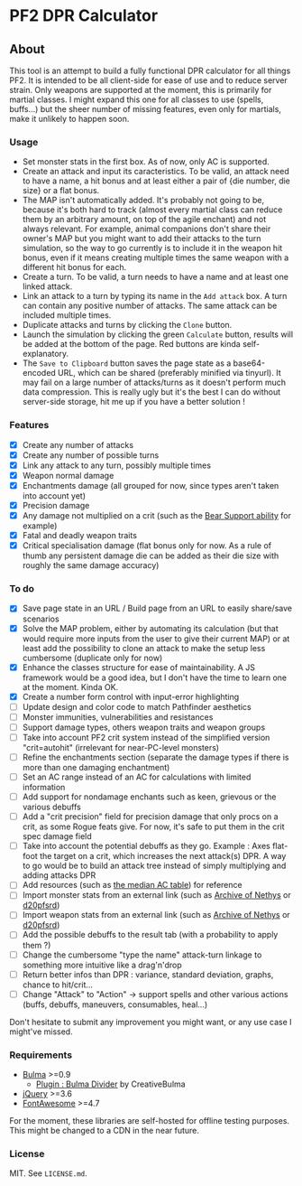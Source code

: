# PF2 DPR Calculator

## About
This tool is an attempt to build a fully functional DPR calculator for all things PF2.
It is intended to be all client-side for ease of use and to reduce server strain.
Only weapons are supported at the moment, this is primarily for martial classes.
I might expand this one for all classes to use (spells, buffs...) but the sheer number of missing features, even only for martials, make it unlikely to happen soon.

### Usage
* Set monster stats in the first box. As of now, only AC is supported.
* Create an attack and input its caracteristics. To be valid, an attack need to have a name, a hit bonus and at least either a pair of {die number, die size} or a flat bonus.
* The MAP isn't automatically added. It's probably not going to be, because it's both hard to track (almost every martial class can reduce them by an arbitrary amount, on top of the agile enchant) and not always relevant. For example, animal companions don't share their owner's MAP but you might want to add their attacks to the turn simulation, so the way to go currently is to include it in the weapon hit bonus, even if it means creating multiple times the same weapon with a different hit bonus for each.
* Create a turn. To be valid, a turn needs to have a name and at least one linked attack.
* Link an attack to a turn by typing its name in the `Add attack` box. A turn can contain any positive number of attacks. The same attack can be included multiple times.
* Duplicate attacks and turns by clicking the `Clone` button.
* Launch the simulation by clicking the green `Calculate` button, results will be added at the bottom of the page. Red buttons are kinda self-explanatory.
* The `Save to Clipboard` button saves the page state as a base64-encoded URL, which can be shared (preferably minified via tinyurl). It may fail on a large number of attacks/turns as it doesn't perform much data compression. This is really ugly but it's the best I can do without server-side storage, hit me up if you have a better solution !

### Features
- [x] Create any number of attacks
- [x] Create any number of possible turns
- [x] Link any attack to any turn, possibly multiple times
- [x] Weapon normal damage
- [x] Enchantments damage (all grouped for now, since types aren't taken into account yet)
- [x] Precision damage
- [x] Any damage not multiplied on a crit (such as the [Bear Support ability](https://2e.aonprd.com/AnimalCompanions.aspx?ID=2) for example)
- [x] Fatal and deadly weapon traits
- [x] Critical specialisation damage (flat bonus only for now. As a rule of thumb any persistent damage die can be added as their die size with roughly the same damage accuracy)

### To do
- [x] Save page state in an URL / Build page from an URL to easily share/save scenarios
- [x] Solve the MAP problem, either by automating its calculation (but that would require more inputs from the user to give their current MAP) or at least add the possibility to clone an attack to make the setup less cumbersome (duplicate only for now)
- [x] Enhance the classes structure for ease of maintainability. A JS framework would be a good idea, but I don't have the time to learn one at the moment. Kinda OK.
- [x] Create a number form control with input-error highlighting
- [ ] Update design and color code to match Pathfinder aesthetics
- [ ] Monster immunities, vulnerabilities and resistances
- [ ] Support damage types, others weapon traits and weapon groups
- [ ] Take into account PF2 crit system instead of the simplified version "crit=autohit" (irrelevant for near-PC-level monsters)
- [ ] Refine the enchantments section (separate the damage types if there is more than one damaging enchantment)
- [ ] Set an AC range instead of an AC for calculations with limited information
- [ ] Add support for nondamage enchants such as keen, grievous or the various debuffs
- [ ] Add a "crit precision" field for precision damage that only procs on a crit, as some Rogue feats give. For now, it's safe to put them in the crit spec damage field
- [ ] Take into account the potential debuffs as they go. Example : Axes flat-foot the target on a crit, which increases the next attack(s) DPR. A way to go would be to build an attack tree instead of simply multiplying and adding attacks DPR
- [ ] Add resources (such as [the median AC table](https://paizo.com/threads/rzs42o1o?Bestiary-Stats-Spreadsheet)) for reference
- [ ] Import monster stats from an external link (such as [Archive of Nethys](https://2e.aonprd.com/) or [d20pfsrd](https://pf2.d20pfsrd.com/))
- [ ] Import weapon stats from an external link (such as [Archive of Nethys](https://2e.aonprd.com/) or [d20pfsrd](https://pf2.d20pfsrd.com/))
- [ ] Add the possible debuffs to the result tab (with a probability to apply them ?)
- [ ] Change the cumbersome "type the name" attack-turn linkage to something more intuitive like a drag'n'drop
- [ ] Return better infos than DPR : variance, standard deviation, graphs, chance to hit/crit...
- [ ] Change "Attack" to "Action" -> support spells and other various actions (buffs, debuffs, maneuvers, consumables, heal...)

Don't hesitate to submit any improvement you might want, or any use case I might've missed.

### Requirements
* [Bulma](https://bulma.io/) >=0.9
  * [Plugin : Bulma Divider](https://github.com/CreativeBulma/bulma-divider) by CreativeBulma
* [jQuery](https://jquery.com/) >=3.6
* [FontAwesome](https://fontawesome.com/) >=4.7

For the moment, these libraries are self-hosted for offline testing purposes. This might be changed to a CDN in the near future.

### License

MIT. See `LICENSE.md`.
